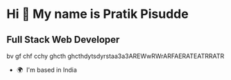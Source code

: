 Hi 👋 My name is Pratik Pisudde
===============================

Full Stack Web Developer
------------------------

bv gf chf cchy ghcth ghcthdytsdyrstaa3a3AREWwRWrARFAERATEATRRATR

* 🌍  I'm based in India
